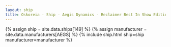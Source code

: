 ```yaml
---
layout: ship
title: Oskoreia - Ship - Aegis Dynamics - Reclaimer Best In Show Edition 2949
---
```

{% assign ship = site.data.ships[149] %}
{% assign manufacturer = site.data.manufacturers[AEGS] %}
{% include ship.html ship=ship manufacturer=manufacturer %}

